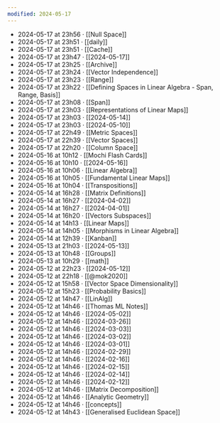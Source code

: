```yaml
---
modified: 2024-05-17
---
```

- 2024-05-17 at 23h56 · [[Null Space]]
- 2024-05-17 at 23h51 · [[daily]]
- 2024-05-17 at 23h51 · [[Cache]]
- 2024-05-17 at 23h47 · [[2024-05-17]]
- 2024-05-17 at 23h25 · [[Archive]]
- 2024-05-17 at 23h24 · [[Vector Independence]]
- 2024-05-17 at 23h23 · [[Range]]
- 2024-05-17 at 23h22 · [[Defining Spaces in Linear Algebra - Span, Range, Basis]]
- 2024-05-17 at 23h08 · [[Span]]
- 2024-05-17 at 23h03 · [[Representations of Linear Maps]]
- 2024-05-17 at 23h03 · [[2024-05-14]]
- 2024-05-17 at 23h03 · [[2024-05-10]]
- 2024-05-17 at 22h49 · [[Metric Spaces]]
- 2024-05-17 at 22h39 · [[Vector Spaces]]
- 2024-05-17 at 22h20 · [[Column Space]]
- 2024-05-16 at 10h12 · [[Mochi Flash Cards]]
- 2024-05-16 at 10h10 · [[2024-05-16]]
- 2024-05-16 at 10h06 · [[Linear Algebra]]
- 2024-05-16 at 10h05 · [[Fundamental Linear Maps]]
- 2024-05-16 at 10h04 · [[Transpositions]]
- 2024-05-14 at 16h28 · [[Matrix Definitions]]
- 2024-05-14 at 16h27 · [[2024-04-02]]
- 2024-05-14 at 16h27 · [[2024-04-01]]
- 2024-05-14 at 16h20 · [[Vectors Subspaces]]
- 2024-05-14 at 14h13 · [[Linear Maps]]
- 2024-05-14 at 14h05 · [[Morphisms in Linear Algebra]]
- 2024-05-14 at 12h39 · [[Kanban]]
- 2024-05-13 at 21h03 · [[2024-05-13]]
- 2024-05-13 at 10h48 · [[Groups]]
- 2024-05-13 at 10h29 · [[math]]
- 2024-05-12 at 22h23 · [[2024-05-12]]
- 2024-05-12 at 22h18 · [[@mok2020]]
- 2024-05-12 at 15h58 · [[Vector Space Dimensionality]]
- 2024-05-12 at 15h23 · [[Probability Basics]]
- 2024-05-12 at 14h47 · [[LinAlg]]
- 2024-05-12 at 14h46 · [[Thomas ML Notes]]
- 2024-05-12 at 14h46 · [[2024-05-02]]
- 2024-05-12 at 14h46 · [[2024-03-26]]
- 2024-05-12 at 14h46 · [[2024-03-03]]
- 2024-05-12 at 14h46 · [[2024-03-02]]
- 2024-05-12 at 14h46 · [[2024-03-01]]
- 2024-05-12 at 14h46 · [[2024-02-29]]
- 2024-05-12 at 14h46 · [[2024-02-16]]
- 2024-05-12 at 14h46 · [[2024-02-15]]
- 2024-05-12 at 14h46 · [[2024-02-14]]
- 2024-05-12 at 14h46 · [[2024-02-12]]
- 2024-05-12 at 14h46 · [[Matrix Decomposition]]
- 2024-05-12 at 14h46 · [[Analytic Geometry]]
- 2024-05-12 at 14h46 · [[concepts]]
- 2024-05-12 at 14h43 · [[Generalised Euclidean Space]]
